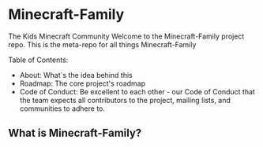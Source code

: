 # Minecraft-Family
The Kids Minecraft Community
Welcome to the Minecraft-Family project repo.
This is the meta-repo for all things Minecraft-Family 

Table of Contents:

- About: What`s the idea behind this 
- Roadmap: The core project's roadmap
- Code of Conduct: Be excellent to each other - our Code of Conduct that the team expects all contributors to the project, mailing lists, and communities to adhere to.

## What is Minecraft-Family?
